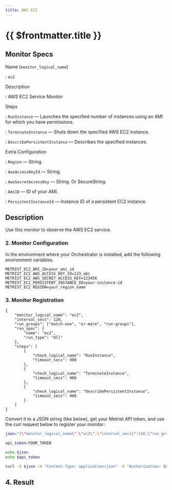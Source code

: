 ```yaml
---
title: AWS EC2
---
```


# {{ $frontmatter.title }}

## Monitor Specs

Name (`monitor_logical_name`)

: `ec2`

Description

: AWS EC2 Service Monitor

Steps

: `RunInstance` — Launches the specified number of instances using an AMI for which you have permissions.

: `TerminateInstance` — Shuts down the specified AWS EC2 instance.

: `DescribePersistentInstance` — Describes the specified instances.

Extra Configuration

: `Region` — String.

: `AwsAccessKeyId` — String.

: `AwsSecretAccessKey` — String. Or SecureString.

: `AmiID` — ID of your AMI.

: `PersistentInstanceId` — Instance ID of a persistent EC2 instance.

## Description

Use this monitor to observe the AWS EC2 service.


<!--@include: /parts/_1.md-->


<!--@include: /parts/_2.md-->

### 2. Monitor Configuration

<!--@include: /parts/_3.md-->

In the environment where your Orchestrator is installed, add the following environment variables.

```
METRIST_EC2_AMI_ID=your_ami_id
METRIST_EC2_AWS_ACCESS_KEY_ID=123_abc
METRIST_EC2_AWS_SECRET_ACCESS_KEY=123456
METRIST_EC2_PERSISTENT_INSTANCE_ID=your-instance-id
METRIST_EC2_REGION=your_region_name
```

<!--@include: /parts/setup-detailed-steps-2-monitor-configuration-env-vars.md-->

### 3. Monitor Registration

<!--@include: /parts/_4.md-->

```json{3-4}
{
	"monitor_logical_name": "ec2",
	"interval_secs": 120,
	"run_groups": ["match-one", "or-more", "run-groups"],
	"run_spec": {
		"name": "ec2",
		"run_type": "dll"
	},
	"steps": [
		{
			"check_logical_name": "RunInstance",
			"timeout_secs": 900
		},
		{
			"check_logical_name": "TerminateInstance",
			"timeout_secs": 900
		},
		{
			"check_logical_name": "DescribePersistentInstance",
			"timeout_secs": 900
		}
	]
}
```

Convert it to a JSON string (like below), get your Metrist API token, and use the curl request below to register your monitor:

```sh
json="{\"monitor_logical_name\":\"ec2\",\"interval_secs\":120,\"run_groups\":[\"match-one\",\"or-more\",\"run-groups\"],\"run_spec\":{\"name\":\"ec2\",\"run_type\":\"DLL\"},\"steps\":[{\"check_logical_name\":\"RunInstance\",\"timeout_secs\":900},{\"check_logical_name\":\"TerminateInstance\",\"timeout_secs\":900},{\"check_logical_name\":\"DescribePersistentInstance\",\"timeout_secs\":900}]}"

api_token=YOUR_TOKEN

echo $json
echo $api_token

curl -d $json -H "Content-Type: application/json" -H "Authorization: Bearer $api_token" 'https://app.metrist.io/api/v0/monitor-config'

```

<!--@include: /parts/api_tip.md-->

<!--@include: /parts/_5.md-->

## 4. Result

<!--@include: /parts/result.md-->
